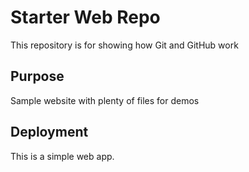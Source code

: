 # Starter Web Repo

This repository is for showing how Git and GitHub work

## Purpose

Sample website with plenty of files for demos

## Deployment

This is a simple web app.
